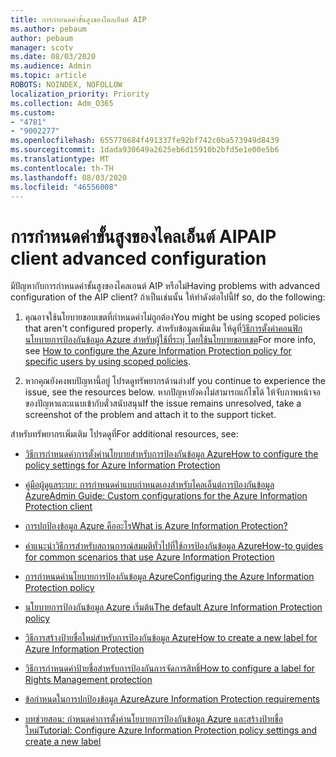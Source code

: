 ```yaml
---
title: การกําหนดค่าขั้นสูงของไคลเอ็นต์ AIP
ms.author: pebaum
author: pebaum
manager: scotv
ms.date: 08/03/2020
ms.audience: Admin
ms.topic: article
ROBOTS: NOINDEX, NOFOLLOW
localization_priority: Priority
ms.collection: Adm_O365
ms.custom:
- "4781"
- "9002277"
ms.openlocfilehash: 655770684f491337fe92bf742c0ba573949d8439
ms.sourcegitcommit: 1dada930649a2625eb6d15910b2bfd5e1e00e5b6
ms.translationtype: MT
ms.contentlocale: th-TH
ms.lasthandoff: 08/03/2020
ms.locfileid: "46556008"
---
```

# <a name="aip-client-advanced-configuration"></a><span data-ttu-id="4bb7e-102">การกําหนดค่าขั้นสูงของไคลเอ็นต์ AIP</span><span class="sxs-lookup"><span data-stu-id="4bb7e-102">AIP client advanced configuration</span></span>

<span data-ttu-id="4bb7e-103">มีปัญหากับการกําหนดค่าขั้นสูงของไคลเอนต์ AIP หรือไม่</span><span class="sxs-lookup"><span data-stu-id="4bb7e-103">Having problems with advanced configuration of the AIP client?</span></span> <span data-ttu-id="4bb7e-104">ถ้าเป็นเช่นนั้น ให้ทําดังต่อไปนี้</span><span class="sxs-lookup"><span data-stu-id="4bb7e-104">If so, do the following:</span></span>

1. <span data-ttu-id="4bb7e-105">คุณอาจใช้นโยบายขอบเขตที่กําหนดค่าไม่ถูกต้อง</span><span class="sxs-lookup"><span data-stu-id="4bb7e-105">You might be using scoped policies that aren't configured properly.</span></span> <span data-ttu-id="4bb7e-106">สําหรับข้อมูลเพิ่มเติม ให้ดูที่[วิธีการตั้งค่าคอนฟิกนโยบายการป้องกันข้อมูล Azure สําหรับผู้ใช้ที่ระบุ โดยใช้นโยบายขอบเขต](https://docs.microsoft.com/azure/information-protection/configure-policy-scope)</span><span class="sxs-lookup"><span data-stu-id="4bb7e-106">For more info, see [How to configure the Azure Information Protection policy for specific users by using scoped policies](https://docs.microsoft.com/azure/information-protection/configure-policy-scope).</span></span>

2. <span data-ttu-id="4bb7e-107">หากคุณยังคงพบปัญหานี้อยู่ โปรดดูทรัพยากรด้านล่าง</span><span class="sxs-lookup"><span data-stu-id="4bb7e-107">If you continue to experience the issue, see the resources below.</span></span> <span data-ttu-id="4bb7e-108">หากปัญหายังคงไม่สามารถแก้ไขได้ ให้จับภาพหน้าจอของปัญหาและแนบเข้ากับตั๋วสนับสนุน</span><span class="sxs-lookup"><span data-stu-id="4bb7e-108">If the issue remains unresolved,  take a screenshot of the problem and attach it to the support ticket.</span></span>

<span data-ttu-id="4bb7e-109">สําหรับทรัพยากรเพิ่มเติม โปรดดูที่</span><span class="sxs-lookup"><span data-stu-id="4bb7e-109">For additional resources, see:</span></span>

- [<span data-ttu-id="4bb7e-110">วิธีการกําหนดค่าการตั้งค่านโยบายสําหรับการป้องกันข้อมูล Azure</span><span class="sxs-lookup"><span data-stu-id="4bb7e-110">How to configure the policy settings for Azure Information Protection</span></span>](https://docs.microsoft.com/azure/information-protection/configure-policy-settings)  
    
- [<span data-ttu-id="4bb7e-111">คู่มือผู้ดูแลระบบ: การกําหนดค่าแบบกําหนดเองสําหรับไคลเอ็นต์การป้องกันข้อมูล Azure</span><span class="sxs-lookup"><span data-stu-id="4bb7e-111">Admin Guide: Custom configurations for the Azure Information Protection client</span></span>](https://docs.microsoft.com/azure/information-protection/rms-client/client-admin-guide-customizations)  
    
- [<span data-ttu-id="4bb7e-112">การปกป้องข้อมูล Azure คืออะไร</span><span class="sxs-lookup"><span data-stu-id="4bb7e-112">What is Azure Information Protection?</span></span>](https://docs.microsoft.com/azure/information-protection/what-is-information-protection)  
    
- [<span data-ttu-id="4bb7e-113">คําแนะนําวิธีการสําหรับสถานการณ์สมมติทั่วไปที่ใช้การป้องกันข้อมูล Azure</span><span class="sxs-lookup"><span data-stu-id="4bb7e-113">How-to guides for common scenarios that use Azure Information Protection</span></span>](https://docs.microsoft.com/azure/information-protection/how-to-guides)  
    
- [<span data-ttu-id="4bb7e-114">การกําหนดค่านโยบายการป้องกันข้อมูล Azure</span><span class="sxs-lookup"><span data-stu-id="4bb7e-114">Configuring the Azure Information Protection policy</span></span>](https://docs.microsoft.com/azure/information-protection/deploy-use/configure-policy)  
    
- [<span data-ttu-id="4bb7e-115">นโยบายการป้องกันข้อมูล Azure เริ่มต้น</span><span class="sxs-lookup"><span data-stu-id="4bb7e-115">The default Azure Information Protection policy</span></span>](https://docs.microsoft.com/azure/information-protection/deploy-use/configure-policy-default)  
    
- [<span data-ttu-id="4bb7e-116">วิธีการสร้างป้ายชื่อใหม่สําหรับการป้องกันข้อมูล Azure</span><span class="sxs-lookup"><span data-stu-id="4bb7e-116">How to create a new label for Azure Information Protection</span></span>](https://docs.microsoft.com/azure/information-protection/deploy-use/configure-policy-new-label)  
    
- [<span data-ttu-id="4bb7e-117">วิธีการกําหนดค่าป้ายชื่อสําหรับการป้องกันการจัดการสิทธิ์</span><span class="sxs-lookup"><span data-stu-id="4bb7e-117">How to configure a label for Rights Management protection</span></span>](https://docs.microsoft.com/azure/information-protection/deploy-use/configure-policy-protection)  
    
- [<span data-ttu-id="4bb7e-118">ข้อกําหนดในการปกป้องข้อมูล Azure</span><span class="sxs-lookup"><span data-stu-id="4bb7e-118">Azure Information Protection requirements</span></span>](https://docs.microsoft.com/azure/information-protection/get-started/requirements)

- [<span data-ttu-id="4bb7e-119">บทช่วยสอน: กําหนดค่าการตั้งค่านโยบายการป้องกันข้อมูล Azure และสร้างป้ายชื่อใหม่</span><span class="sxs-lookup"><span data-stu-id="4bb7e-119">Tutorial: Configure Azure Information Protection policy settings and create a new label</span></span>](https://docs.microsoft.com/azure/information-protection/get-started/infoprotect-quick-start-tutorial)